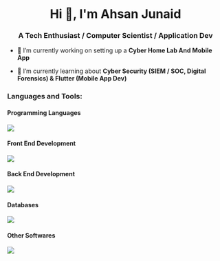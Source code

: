 
<h1 align="center">Hi 👋, I'm Ahsan Junaid</h1>
<h3 align="center">A Tech Enthusiast / Computer Scientist / Application Dev</h3>

- 🔭 I’m currently working on setting up a **Cyber Home Lab And Mobile App**

- 🌱 I’m currently learning about **Cyber Security (SIEM / SOC, Digital Forensics) & Flutter (Mobile App Dev)**



<p align="left">
</p>

<h3 align="left">Languages and Tools:</h3>
<h4 align="left">Programming Languages</h4>
<img src="https://skillicons.dev/icons?i=py,cpp,php" />
</p>

<h4 align="left">Front End Development</h4>
<img src="https://skillicons.dev/icons?i=html,css,js,bootstrap" />
</p>

<h4 align="left">Back End Development</h4>
<p align="left">
<img src="https://skillicons.dev/icons?i=php,django,heroku" />
</p>


<h4 align="left">Databases</h4>
<p align="left">
<img src="https://skillicons.dev/icons?i=mysql,sqlite" />
</p>


<h4 align="left">Other Softwares</h4>
<p align="left"> 
     <img src="https://skillicons.dev/icons?i=linux,cloudflare,visualstudio,ai,ps" />
</p>
